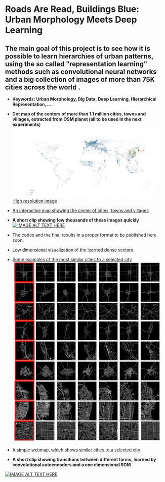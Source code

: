 # Roads Are Read, Buildings Blue: Urban Morphology Meets Deep Learning
## The main goal of this project is to see how it is possible to learn hierarchies of urban patterns, using the so called "representation learning" methods such as convolutional neural networks and a big collection of images of more than 75K cities across the world .  
* **Keywords: Urban Morphology, Big Data, Deep Learning, Hierarchical Representation, ....**

* **Dot map of the centers of more than 1.1 million cities, towns and villages, extracted from OSM planet (all to be used in the next experiments)**
![](Images/mapof_all_8325_small.png)
[High resolution image](https://sevamoo.github.io/roadsareread/Images/mapof_all_8325.png)


- [An interactive map showing the center of cities, towns and villages](https://sevamoo.github.io/cityastext/docs/dotmap.html)



- **A short clip showing few thousands of these images quickly**
[![IMAGE ALT TEXT HERE](http://img.youtube.com/vi/QFF5IezOdaU/0.jpg)](http://www.youtube.com/watch?v=QFF5IezOdaU)

* The codes and the final results in a proper format to be published here soon.
- [Low dimensional visualization of the learned dense vectors](https://drive.google.com/file/d/0B9Z7rVJcvzQASk5pNmUwdmhNc3c/view?usp=sharing) 
- [Some examples of the most similar cities to a selected city](https://gitpitch.com/sevamoo/roadsareread/master)
![](Images/knn_cities.png)
- [A simple webmap, which shows similar cities to a selected city](https://sevamoo.github.io/cityfinder/)


- **A short clip showing transitions between different forms, learned by convolutional autoencoders and a one dimensional SOM**

[![IMAGE ALT TEXT HERE](http://img.youtube.com/vi/j0mrOhPyhRI/0.jpg)](http://www.youtube.com/watch?v=j0mrOhPyhRI)


